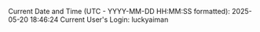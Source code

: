 Current Date and Time (UTC - YYYY-MM-DD HH:MM:SS formatted): 2025-05-20 18:46:24
Current User's Login: luckyaiman
